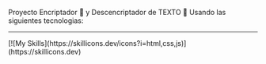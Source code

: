 Proyecto Encriptador  :closed_lock_with_key: y Descencriptador de TEXTO :lock_with_ink_pen:
Usando las siguientes tecnologias:
<hr>
[![My Skills](https://skillicons.dev/icons?i=html,css,js)](https://skillicons.dev)
